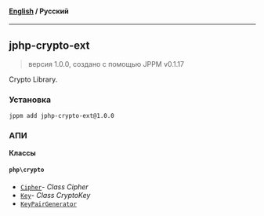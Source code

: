 #### [English](README.md) / **Русский**

---

## jphp-crypto-ext
> версия 1.0.0, создано с помощью JPPM v0.1.17

Crypto Library.

### Установка
```
jppm add jphp-crypto-ext@1.0.0
```

### АПИ
**Классы**

#### `php\crypto`

- [`Cipher`](https://github.com/jphp-compiler/jphp/blob/master/exts/jphp-crypto-ext/api-docs/classes/php/crypto/Cipher.ru.md)- _Class Cipher_
- [`Key`](https://github.com/jphp-compiler/jphp/blob/master/exts/jphp-crypto-ext/api-docs/classes/php/crypto/Key.ru.md)- _Class CryptoKey_
- [`KeyPairGenerator`](https://github.com/jphp-compiler/jphp/blob/master/exts/jphp-crypto-ext/api-docs/classes/php/crypto/KeyPairGenerator.ru.md)